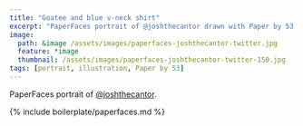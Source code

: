 ```yaml
---
title: "Goatee and blue v-neck shirt"
excerpt: "PaperFaces portrait of @joshthecantor drawn with Paper by 53 on an iPad."
image: 
  path: &image /assets/images/paperfaces-joshthecantor-twitter.jpg 
  feature: *image
  thumbnail: /assets/images/paperfaces-joshthecantor-twitter-150.jpg
tags: [portrait, illustration, Paper by 53]
---
```


PaperFaces portrait of [@joshthecantor](https://twitter.com/joshthecantor).

{% include boilerplate/paperfaces.md %}
